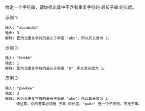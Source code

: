 给定一个字符串，请你找出其中不含有重复字符的 最长子串 的长度。

示例 1:

````
输入: "abcabcbb"
输出: 3 
解释: 因为无重复字符的最长子串是 "abc"，所以其长度为 3。
````

示例 2:

````
输入: "bbbbb"
输出: 1
解释: 因为无重复字符的最长子串是 "b"，所以其长度为 1。
````

示例 3:

````
输入: "pwwkew"
输出: 3
解释: 因为无重复字符的最长子串是 "wke"，所以其长度为 3。
     请注意，你的答案必须是 子串 的长度，"pwke" 是一个子序列，不是子串。
````